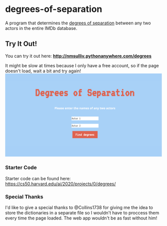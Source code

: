 # degrees-of-separation
A program that determines the [degrees of separation](https://en.wikipedia.org/wiki/Six_degrees_of_separation) between any two actors in the entire IMDb database.

## Try It Out!
You can try it out here: **http://nmsulliv.pythonanywhere.com/degrees**

It might be slow at times because I only have a free account, so if the
page doesn't load, wait a bit and try again!
![Home Page](/images/home.png)

### Starter Code
Starter code can be found here: https://cs50.harvard.edu/ai/2020/projects/0/degrees/

### Special Thanks
I'd like to give a special thanks to @Collins1738 for giving me the idea to store the 
dictionaries in a separate file so I wouldn't have to proccess them every time the page loaded. The web app wouldn't be as fast without him!

